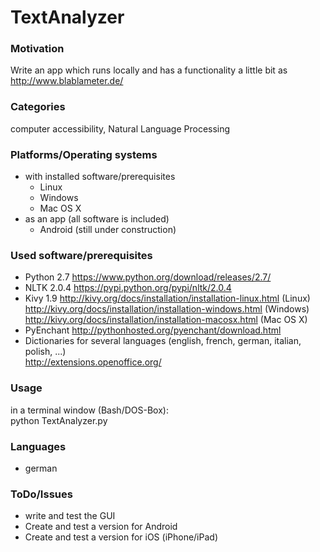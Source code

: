 # TextAnalyzer

### Motivation
Write an app which runs locally and has a functionality a little bit as http://www.blablameter.de/

### Categories
computer accessibility, Natural Language Processing

### Platforms/Operating systems
- with installed software/prerequisites
  - Linux
  - Windows
  - Mac OS X
- as an app (all software is included)
  - Android (still under construction)

### Used software/prerequisites     
- Python 2.7  https://www.python.org/download/releases/2.7/
- NLTK 2.0.4  https://pypi.python.org/pypi/nltk/2.0.4
- Kivy 1.9    http://kivy.org/docs/installation/installation-linux.html   (Linux) <br>
              http://kivy.org/docs/installation/installation-windows.html (Windows) <br>
              http://kivy.org/docs/installation/installation-macosx.html  (Mac OS X)
- PyEnchant   http://pythonhosted.org/pyenchant/download.html
- Dictionaries for several languages (english, french, german, italian, polish, ...) <br>
http://extensions.openoffice.org/

### Usage
in a terminal window (Bash/DOS-Box): <br>
python TextAnalyzer.py <filename>

### Languages
- german

### ToDo/Issues
- write and test the GUI
- Create and test a version for Android
- Create and test a version for iOS (iPhone/iPad)

